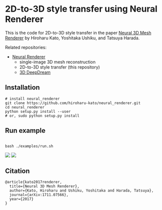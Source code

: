 # 2D-to-3D style transfer using Neural Renderer

This is the code for 2D-to-3D style transfer in the paper [Neural 3D Mesh Renderer](http://hiroharu-kato.com/projects_en/neural_renderer.html) by Hiroharu Kato, Yoshitaka Ushiku, and Tatsuya Harada.

Related repositories:
* [Neural Renderer](https://github.com/hiroharu-kato/neural_renderer)
    * single-image 3D mesh reconstruction
    * 2D-to-3D style transfer (this repository)
    * [3D DeepDream](https://github.com/hiroharu-kato/deep_dream_3d)

## Installation
```
# install neural_renderer
git clone https://github.com/hiroharu-kato/neural_renderer.git
cd neural_renderer
python setup.py install --user
# or, sudo python setup.py install
```

## Run example
```

bash ./examples/run.sh
```

![](https://raw.githubusercontent.com/hiroharu-kato/style_transfer_3d/master/examples/results/teapot_gris.gif)
![](https://raw.githubusercontent.com/hiroharu-kato/style_transfer_3d/master/examples/results/bunny_munch.gif)



## Citation

```
@article{kato2017renderer,
  title={Neural 3D Mesh Renderer},
  author={Kato, Hiroharu and Ushiku, Yoshitaka and Harada, Tatsuya},
  journal={arXiv:1711.07566},
  year={2017}
}
```